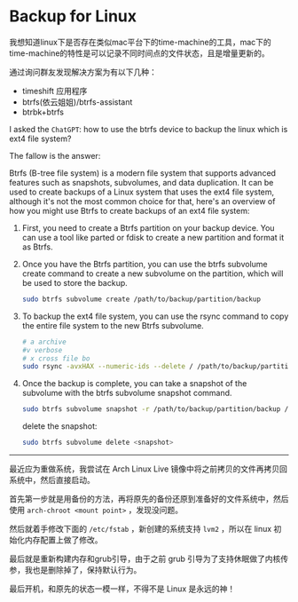 # Backup for Linux

我想知道linux下是否存在类似mac平台下的time-machine的工具，mac下的time-machine的特性是可以记录不同时间点的文件状态，且是增量更新的。

通过询问群友发现解决方案为有以下几种：

- timeshift 应用程序
- btrfs(依云姐姐)/btrfs-assistant
- btrbk+btrfs

I asked the `ChatGPT`: how to use the btrfs device to backup the linux which is ext4 file system?

The fallow is the answer:

Btrfs (B-tree file system) is a modern file system that supports advanced features such as snapshots, subvolumes, and data duplication. It can be used to create backups of a Linux system that uses the ext4 file system, although it's not the most common choice for that, here's an overview of how you might use Btrfs to create backups of an ext4 file system:

1. First, you need to create a Btrfs partition on your backup device. You can use a tool like parted or fdisk to create a new partition and format it as Btrfs.

2. Once you have the Btrfs partition, you can use the btrfs subvolume create command to create a new subvolume on the partition, which will be used to store the backup.

    ```sh
    sudo btrfs subvolume create /path/to/backup/partition/backup
    ```

3. To backup the ext4 file system, you can use the rsync command to copy the entire file system to the new Btrfs subvolume.

    ```sh
    # a archive 
	#v verbose
	# x cross file bo
    sudo rsync -avxHAX --numeric-ids --delete / /path/to/backup/partition/backup
    ```

4. Once the backup is complete, you can take a snapshot of the subvolume with the btrfs subvolume snapshot command.

    ```sh
    sudo btrfs subvolume snapshot -r /path/to/backup/partition/backup /path/to/backup/partition/snapshot
    ```

    delete the snapshot:

    ```sh
    sudo btrfs subvolume delete <snapshot>
    ```

---

最近应为重做系统，我尝试在 Arch Linux Live 镜像中将之前拷贝的文件再拷贝回系统中，然后直接启动。

首先第一步就是用备份的方法，再将原先的备份还原到准备好的文件系统中，然后使用 `arch-chroot <mount point>` ，发现没问题。

然后就着手修改下面的 `/etc/fstab` ，新创建的系统支持 `lvm2` ，所以在 linux 初始化内存配置上做了修改。

最后就是重新构建内存和grub引导，由于之前 grub 引导为了支持休眠做了内核传参，我也是删除掉了，保持默认行为。

最后开机，和原先的状态一模一样，不得不是 Linux 是永远的神！